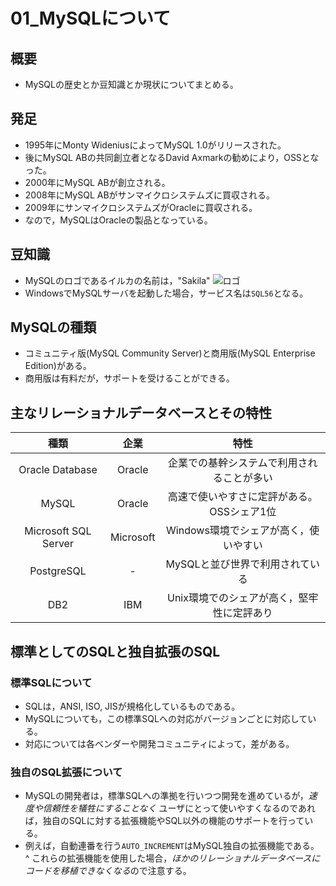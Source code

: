 01\_MySQLについて
===

## 概要

- MySQLの歴史とか豆知識とか現状についてまとめる。

## 発足

- 1995年にMonty WideniusによってMySQL 1.0がリリースされた。
- 後にMySQL ABの共同創立者となるDavid Axmarkの勧めにより，OSSとなった。
- 2000年にMySQL ABが創立される。
- 2008年にMySQL ABがサンマイクロシステムズに買収される。
- 2009年にサンマイクロシステムズがOracleに買収される。
- なので，MySQLはOracleの製品となっている。

## 豆知識

- MySQLのロゴであるイルカの名前は，"Sakila"
![ロゴ](https://www.mysql.com/common/logos/logo-mysql-170x115.png)
- WindowsでMySQLサーバを起動した場合，サービス名は`SQL56`となる。

## MySQLの種類

- コミュニティ版(MySQL Community Server)と商用版(MySQL Enterprise Edition)がある。
- 商用版は有料だが，サポートを受けることができる。

## 主なリレーショナルデータベースとその特性

|種類                |企業     |特性                                      |
|:------------------:|:-------:|:----------------------------------------:|
|Oracle Database     |Oracle   |企業での基幹システムで利用されることが多い|
|MySQL               |Oracle   |高速で使いやすさに定評がある。OSSシェア1位|
|Microsoft SQL Server|Microsoft|Windows環境でシェアが高く，使いやすい     |
|PostgreSQL          |-        |MySQLと並び世界で利用されている           |
|DB2                 |IBM      |Unix環境でのシェアが高く，堅牢性に定評あり|

## 標準としてのSQLと独自拡張のSQL

### 標準SQLについて

- SQLは，ANSI, ISO, JISが規格化しているものである。
- MySQLについても，この標準SQLへの対応がバージョンごとに対応している。
- 対応については各ベンダーや開発コミュニティによって，差がある。

### 独自のSQL拡張について

- MySQLの開発者は，標準SQLへの準拠を行いつつ開発を進めているが，*速度や信頼性を犠牲にすることなく*
  ユーザにとって使いやすくなるのであれば，独自のSQLに対する拡張機能やSQL以外の機能のサポートを行っている。
- 例えば，自動連番を行う`AUTO_INCREMENT`はMySQL独自の拡張機能である。
^ これらの拡張機能を使用した場合，*ほかのリレーショナルデータベースにコードを移植できなくなる*ので注意する。
